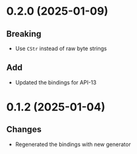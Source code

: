 # 0.2.0 (2025-01-09)

## Breaking 

- Use `CStr` instead of raw byte strings

## Add

- Updated the bindings for API-13

# 0.1.2 (2025-01-04)

## Changes

- Regenerated the bindings with new generator
